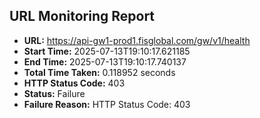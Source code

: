 ## URL Monitoring Report

- **URL:** https://api-gw1-prod1.fisglobal.com/gw/v1/health
- **Start Time:** 2025-07-13T19:10:17.621185
- **End Time:** 2025-07-13T19:10:17.740137
- **Total Time Taken:** 0.118952 seconds
- **HTTP Status Code:** 403
- **Status:** Failure
- **Failure Reason:** HTTP Status Code: 403
